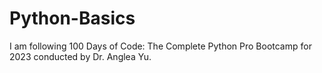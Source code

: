# Python-Basics
I am following  100 Days of Code: The Complete Python Pro Bootcamp for 2023 conducted by Dr. Anglea Yu.

